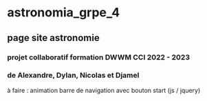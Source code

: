 # astronomia_grpe_4

## page site astronomie

### projet collaboratif formation DWWM CCI 2022 - 2023
### de Alexandre, Dylan, Nicolas et Djamel


à faire : animation barre de navigation avec bouton start (js / jquery)
